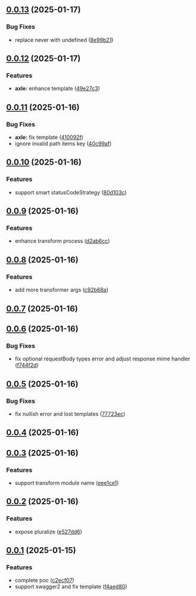 ## [0.0.13](https://github.com/varletjs/api-farmer/compare/v0.0.12...v0.0.13) (2025-01-17)

### Bug Fixes

- replace never with undefined ([8e99b21](https://github.com/varletjs/api-farmer/commit/8e99b21d0f5d3cf7fc116b1ab7cf92205b34ec5b))

## [0.0.12](https://github.com/varletjs/api-farmer/compare/v0.0.11...v0.0.12) (2025-01-17)

### Features

- **axle:** enhance template ([49e27c3](https://github.com/varletjs/api-farmer/commit/49e27c3afa1dfc384af058a6554b85db60f88919))

## [0.0.11](https://github.com/varletjs/api-farmer/compare/v0.0.10...v0.0.11) (2025-01-16)

### Bug Fixes

- **axle:** fix template ([410092f](https://github.com/varletjs/api-farmer/commit/410092f5a2b6a728090e3cec6e512febfd3ea9da))
- ignore invalid path items key ([40c99af](https://github.com/varletjs/api-farmer/commit/40c99af5c2ca5208723b1629c80d6014a91ac06a))

## [0.0.10](https://github.com/varletjs/api-farmer/compare/v0.0.9...v0.0.10) (2025-01-16)

### Features

- support smart statusCodeStrategy ([80d103c](https://github.com/varletjs/api-farmer/commit/80d103c56cb15f28fc7bd5a037aa0ca62aa008b2))

## [0.0.9](https://github.com/varletjs/api-farmer/compare/v0.0.8...v0.0.9) (2025-01-16)

### Features

- enhance transform process ([d2ab6cc](https://github.com/varletjs/api-farmer/commit/d2ab6cccfffcfe9e69014d89634cd7ac68bdd009))

## [0.0.8](https://github.com/varletjs/api-farmer/compare/v0.0.7...v0.0.8) (2025-01-16)

### Features

- add more transformer args ([c92b68a](https://github.com/varletjs/api-farmer/commit/c92b68a9fdf663af6ae096755c2eebeb7616ba65))

## [0.0.7](https://github.com/varletjs/api-farmer/compare/v0.0.6...v0.0.7) (2025-01-16)

## [0.0.6](https://github.com/varletjs/api-farmer/compare/v0.0.5...v0.0.6) (2025-01-16)

### Bug Fixes

- fix optional requestBody types error and adjust response mime handler ([f744f2d](https://github.com/varletjs/api-farmer/commit/f744f2dddae66538f07b0c4a23ee7c9206dda2ce))

## [0.0.5](https://github.com/varletjs/api-farmer/compare/v0.0.4...v0.0.5) (2025-01-16)

### Bug Fixes

- fix nullish error and lost templates ([77723ec](https://github.com/varletjs/api-farmer/commit/77723ec4886eac0c21b25e615b1ef3a0175d83c1))

## [0.0.4](https://github.com/varletjs/api-farmer/compare/v0.0.3...v0.0.4) (2025-01-16)

## [0.0.3](https://github.com/varletjs/api-farmer/compare/v0.0.2...v0.0.3) (2025-01-16)

### Features

- support transform module name ([eee1ce1](https://github.com/varletjs/api-farmer/commit/eee1ce1c3d3273ec7362c8ec4e78ecf47f8250d3))

## [0.0.2](https://github.com/varletjs/api-farmer/compare/v0.0.1...v0.0.2) (2025-01-16)

### Features

- expose pluralize ([e527dd6](https://github.com/varletjs/api-farmer/commit/e527dd69cb24e88751244aa62a56415ddbb17657))

## [0.0.1](https://github.com/varletjs/api-farmer/compare/c2ecf0772d24d0cad6b809881ee952679c53fa03...v0.0.1) (2025-01-15)

### Features

- complete poc ([c2ecf07](https://github.com/varletjs/api-farmer/commit/c2ecf0772d24d0cad6b809881ee952679c53fa03))
- support swagger2 and fix template ([f4aed80](https://github.com/varletjs/api-farmer/commit/f4aed804e178ab36ad954e6cc460a8edcd2304b8))
